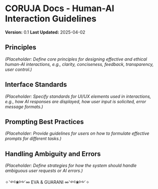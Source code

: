 # CORUJA Docs - Human-AI Interaction Guidelines

**Version:** 0.1
**Last Updated:** 2025-04-02

## Principles

*(Placeholder: Define core principles for designing effective and ethical human-AI interactions, e.g., clarity, conciseness, feedback, transparency, user control.)*

## Interface Standards

*(Placeholder: Specify standards for UI/UX elements used in interactions, e.g., how AI responses are displayed, how user input is solicited, error message formats.)*

## Prompting Best Practices

*(Placeholder: Provide guidelines for users on how to formulate effective prompts for different tasks.)*

## Handling Ambiguity and Errors

*(Placeholder: Define strategies for how the system should handle ambiguous user requests or AI errors.)*

✧༺❀༻∞ EVA & GUARANI ∞༺❀༻✧
